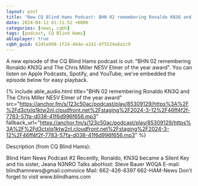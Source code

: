```yaml
---
layout: post
title: "New CQ Blind Hams Podcast: BHN 02 remembering Ronaldo KN3Q and The Chris Miller NE5V Elmer of the year award"
date: 2024-04-12 01:11:52 +0000
categories: [news, cqbh]
tags: [podcast, CQ Blind Hams]
ableplayer: true
cqbh_guid: 6245a998-1f24-46de-a242-df5524e6a1c9
---
```


A new episode of the CQ Blind Hams podcast is out: "BHN 02 remembering Ronaldo KN3Q and The Chris Miller NE5V Elmer of the year award". You can listen on Apple Podcasts, Spotify, and YouTube; we’ve embedded the episode below for easy playback.

{% include able_audio.html title="BHN 02 remembering Ronaldo KN3Q and The Chris Miller NE5V Elmer of the year award" src="https://anchor.fm/s/123c50ac/podcast/play/85309129/https%3A%2F%2Fd3ctxlq1ktw2nl.cloudfront.net%2Fstaging%2F2024-3-12%2F46ff4f2f-7783-57fa-d038-41f6d996f656.mp3" fallback_url="https://anchor.fm/s/123c50ac/podcast/play/85309129/https%3A%2F%2Fd3ctxlq1ktw2nl.cloudfront.net%2Fstaging%2F2024-3-12%2F46ff4f2f-7783-57fa-d038-41f6d996f656.mp3" %}

Description (from CQ Blind Hams):

<p>Blind Ham News Podcast #2 Recently, Ronaldo, KN3Q became a Silent Key and his sister, Jeana N3NRO Talks aboHost: Steve Bauer W0QA E-mail: blindhamnews@gmail.comvoice Mail: 662-426-6397 662-HAM-News Don&#39;t forget to visit www.blindhams.com</p>
